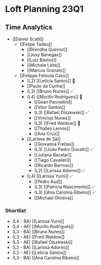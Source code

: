 # Loft Planning 23Q1

## Time Analytics
- [[Daniel Scalli]]
	- [[Felipe Tadeu]]
		- [[Brendha Queiroz]]
		- [[Josy Banegas]]
		- [[Luiz Bastos]]
		- [[Michele Leite]]
		- [[Marcos Granato]]
	- [[Felippe Felisola Caso]]
		- (L2) [[Leticia Santos]] 🚀
		- [[Paulo da Cunha]]
		- (L3) [[Bruno Nunes]] ✅
		- (L4) [[Murillo Rodrigues]] 🚀
			- [[Gean Pannellini]]
			- [[Vitor Santos]]
			- (L3) [[Rafael Olszewski]] ✅
			- [[Vinicius Nunes]]
			- (L3) [[Fred Waldow]] 🚀
			- [[Thalles Lemos]]
			- [[Ana Cruz]]
		- [[Larissa de Sá]]
			- [[Giovanna Freitas]]
			- (L3) [[João Pedro Ducatti]] ✅
			- [[Juliana Bacelar]]
			- [[Tiago Cavalieri]]
			- [[Ricardo Barroso]]
			- (L2) [[Larissa Adorno]] ✅
		- (L4) [[Larissa Yumi]] ✅
			- [[Pedro Aud]]
			- (L3) [[Patricia Nascimento]] ✅
			- (L3) [[Ana Carolina Ribeiro]] ✅
			- [[Michael Oliveira]]

### Shortlist
- (L4 - BA) [[Larissa Yumi]]
- (L4 - AE) [[Murillo Rodrigues]]
- (L3 - BA) [[Bruno Nunes]]
- (L3 - AE) [[Fred Waldow]]
- (L3 - AE) [[Rafael Olszewski]]
- (L2 - BA) [[Larissa Adorno]]
- (L2 - AE) [[Leticia Santos]]
- (L3 - BA) [[Ana Carolina Ribeiro]]